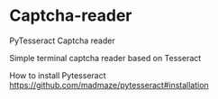 # Captcha-reader
PyTesseract Captcha reader

Simple terminal captcha reader based on Tesseract

How to install Pytesseract
https://github.com/madmaze/pytesseract#installation
